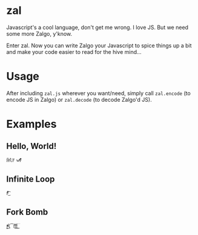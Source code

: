 # zal
Javascript's a cool language, don't get me wrong. I love JS. But we need some more Zalgo, y'know.

Enter zal. Now you can write Zalgo your Javascript to spice things up a bit and make your code easier to read for the hive mind...

# Usage
After including `zal.js` wherever you want/need, simply call `zal.encode` (to encode JS in Zalgo) or `zal.decode` (to decode Zalgo'd JS).

# Examples
## Hello, World!
```
̎Hͤll̛ͦ wͦͬlͩ͒̎
```
## Infinite Loop
```
fͦͬ̐̐̐͜͡
```
## Fork Bomb
```
f̳ͯͤͮͣ͢l̍͡f̐͜͡f̍̐͜͜͡f͜͡
```
